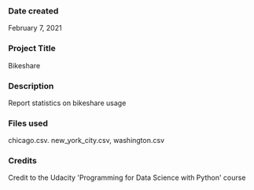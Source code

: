 ### Date created
February 7, 2021

### Project Title
Bikeshare

### Description
Report statistics on bikeshare usage

### Files used
chicago.csv. new_york_city.csv, washington.csv

### Credits
Credit to the Udacity 'Programming for Data Science with Python' course

